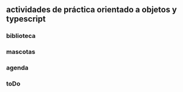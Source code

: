 ## actividades de práctica orientado a objetos y typescript 
### biblioteca
### mascotas
### agenda
### toDo
